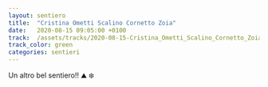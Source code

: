 ```yaml
---
layout: sentiero
title:  "Cristina Ometti Scalino Cornetto Zoia"
date:   2020-08-15 09:05:00 +0100
track:  /assets/tracks/2020-08-15-Cristina_Ometti_Scalino_Cornetto_Zoia.gpx
track_color: green
categories: sentieri
---
```


Un altro bel sentiero!! :mountain: :snowflake: